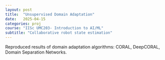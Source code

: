 ```yaml
---
layout: post
title:  "Unsupervised Domain Adaptation"
date:   2025-04-15
categories: proj
course: "IISc UMC203- Introduction to AI/ML"
subtitle: "Collaborative robot state estimation"
---
```

Reproduced results of domain adaptation algorithms: CORAL, DeepCORAL, Domain Separation
Networks.